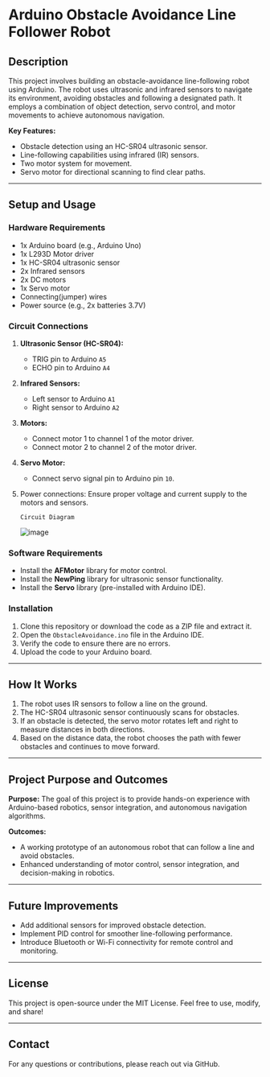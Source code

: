 # Arduino Obstacle Avoidance Line Follower Robot

## Description
This project involves building an obstacle-avoidance line-following robot using Arduino. The robot uses ultrasonic and infrared sensors to navigate its environment, avoiding obstacles and following a designated path. It employs a combination of object detection, servo control, and motor movements to achieve autonomous navigation.

**Key Features:**
- Obstacle detection using an HC-SR04 ultrasonic sensor.
- Line-following capabilities using infrared (IR) sensors.
- Two motor system for movement.
- Servo motor for directional scanning to find clear paths.

---

## Setup and Usage

### Hardware Requirements
- 1x Arduino board (e.g., Arduino Uno)
- 1x L293D Motor driver
- 1x HC-SR04 ultrasonic sensor
- 2x Infrared sensors
- 2x DC motors
- 1x Servo motor
- Connecting(jumper) wires
- Power source (e.g., 2x batteries 3.7V)

### Circuit Connections
1. **Ultrasonic Sensor (HC-SR04):**
   - TRIG pin to Arduino `A5`
   - ECHO pin to Arduino `A4`
2. **Infrared Sensors:**
   - Left sensor to Arduino `A1`
   - Right sensor to Arduino `A2`
3. **Motors:**
   - Connect motor 1 to channel 1 of the motor driver.
   - Connect motor 2 to channel 2 of the motor driver.
4. **Servo Motor:**
   - Connect servo signal pin to Arduino pin `10`.
5. Power connections: Ensure proper voltage and current supply to the motors and sensors.

   ```Circuit Diagram```

   ![image](https://github.com/user-attachments/assets/f9cc870e-0280-4cd7-9ce0-62f7825633e2)

### Software Requirements
- Install the **AFMotor** library for motor control.
- Install the **NewPing** library for ultrasonic sensor functionality.
- Install the **Servo** library (pre-installed with Arduino IDE).

### Installation
1. Clone this repository or download the code as a ZIP file and extract it.
2. Open the `ObstacleAvoidance.ino` file in the Arduino IDE.
3. Verify the code to ensure there are no errors.
4. Upload the code to your Arduino board.

---

## How It Works
1. The robot uses IR sensors to follow a line on the ground.
2. The HC-SR04 ultrasonic sensor continuously scans for obstacles.
3. If an obstacle is detected, the servo motor rotates left and right to measure distances in both directions.
4. Based on the distance data, the robot chooses the path with fewer obstacles and continues to move forward.

---

## Project Purpose and Outcomes
**Purpose:** 
The goal of this project is to provide hands-on experience with Arduino-based robotics, sensor integration, and autonomous navigation algorithms.

**Outcomes:** 
- A working prototype of an autonomous robot that can follow a line and avoid obstacles.
- Enhanced understanding of motor control, sensor integration, and decision-making in robotics.

---

## Future Improvements
- Add additional sensors for improved obstacle detection.
- Implement PID control for smoother line-following performance.
- Introduce Bluetooth or Wi-Fi connectivity for remote control and monitoring.

---

## License
This project is open-source under the MIT License. Feel free to use, modify, and share!

---

## Contact
For any questions or contributions, please reach out via GitHub.













